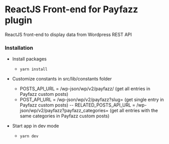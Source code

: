 # ReactJS Front-end for Payfazz plugin

ReactJS front-end to display data from Wordpress REST API

### Installation
- Install packages
  - `yarn install`

- Customize constants in src/lib/constants folder
  - POSTS_API_URL = <wordpress-installation-directory>/wp-json/wp/v2/payfazz/ (get all entries in Payfazz custom posts)
  - POST_API_URL = <wordpress-installation-directory>/wp-json/wp/v2/payfazz?slug= (get single entry in Payfazz custom posts)
-- RELATED_POSTS_API_URL = <wordpress-installation-directory>/wp-json/wp/v2/payfazz?payfazz_categories= (get all entries with the same categories in Payfazz custom posts)

- Start app in dev mode
  - `yarn dev`